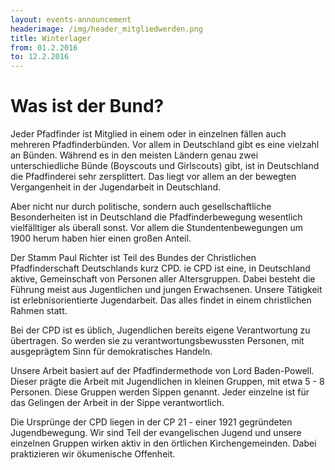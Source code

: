 ```yaml
---
layout: events-announcement
headerimage: /img/header_mitgliedwerden.png
title: Winterlager
from: 01.2.2016
to: 12.2.2016
---
```



# Was ist der Bund?

Jeder Pfadfinder ist Mitglied in einem oder in einzelnen fällen auch mehreren Pfadfinderbünden. Vor allem in Deutschland gibt es eine
vielzahl an Bünden. Während es in den meisten Ländern genau zwei unterschiedliche Bünde (Boyscouts und Girlscouts) gibt, ist in 
Deutschland die Pfadfinderei sehr zersplittert. Das liegt vor allem an der bewegten Vergangenheit in der Jugendarbeit in Deutschland.

Aber nicht nur durch politische, sondern auch gesellschaftliche Besonderheiten ist in Deutschland die Pfadfinderbewegung wesentlich
vielfälltiger als überall sonst. Vor allem die Stundentenbewegungen um 1900 herum haben hier einen großen Anteil.


Der Stamm Paul Richter ist Teil des Bundes der Christlichen Pfadfinderschaft Deutschlands kurz CPD. ie CPD ist eine, 
in Deutschland aktive, Gemeinschaft von Personen aller Altersgruppen. Dabei besteht die Führung meist aus 
Jugentlichen und jungen Erwachsenen. Unsere Tätigkeit ist erlebnisorientierte Jugendarbeit. 
Das alles findet in einem christlichen Rahmen statt.


Bei der CPD ist es üblich, Jugendlichen bereits eigene Verantwortung zu übertragen. So werden sie zu verantwortungsbewussten 
Personen, mit ausgeprägtem Sinn für demokratisches Handeln.


Unsere Arbeit basiert auf der Pfadfindermethode von Lord Baden-Powell. Dieser prägte die Arbeit mit Jugendlichen in 
kleinen Gruppen, mit etwa 5 - 8 Personen. Diese Gruppen werden Sippen genannt. Jeder einzelne ist für das Gelingen der 
Arbeit in der Sippe verantwortlich.


Die Ursprünge der CPD liegen in der CP 21 - einer 1921 gegründeten Jugendbewegung. Wir sind Teil der evangelischen 
Jugend und unsere einzelnen Gruppen wirken aktiv in den örtlichen Kirchengemeinden. Dabei praktizieren wir ökumenische Offenheit.